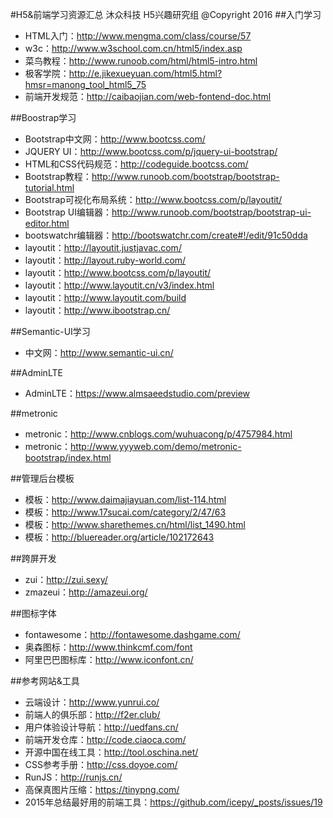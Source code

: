 #H5&前端学习资源汇总
                   沐众科技 H5兴趣研究组 @Copyright 2016
##入门学习
- HTML入门：http://www.mengma.com/class/course/57
- w3c：http://www.w3school.com.cn/html5/index.asp
- 菜鸟教程：http://www.runoob.com/html/html5-intro.html
- 极客学院：http://e.jikexueyuan.com/html5.html?hmsr=manong_tool_html5_75
- 前端开发规范：http://caibaojian.com/web-fontend-doc.html

##Boostrap学习
- Bootstrap中文网：http://www.bootcss.com/
- JQUERY UI：http://www.bootcss.com/p/jquery-ui-bootstrap/
- HTML和CSS代码规范：http://codeguide.bootcss.com/
- Bootstrap教程：http://www.runoob.com/bootstrap/bootstrap-tutorial.html
- Bootstrap可视化布局系统：http://www.bootcss.com/p/layoutit/
- Bootstrap UI编辑器：http://www.runoob.com/bootstrap/bootstrap-ui-editor.html
- bootswatchr编辑器：http://bootswatchr.com/create#!/edit/91c50dda
- layoutit：http://layoutit.justjavac.com/
- layoutit：http://layout.ruby-world.com/
- layoutit：http://www.bootcss.com/p/layoutit/
- layoutit：http://www.layoutit.cn/v3/index.html
- layoutit：http://www.layoutit.com/build
- layoutit：http://www.ibootstrap.cn/


##Semantic-UI学习
- 中文网：http://www.semantic-ui.cn/


##AdminLTE
- AdminLTE：https://www.almsaeedstudio.com/preview

##metronic
- metronic：http://www.cnblogs.com/wuhuacong/p/4757984.html
- metronic：http://www.yyyweb.com/demo/metronic-bootstrap/index.html

##管理后台模板
- 模板：http://www.daimajiayuan.com/list-114.html
- 模板：http://www.17sucai.com/category/2/47/63
- 模板：http://www.sharethemes.cn/html/list_1490.html
- 模板：http://bluereader.org/article/102172643


##跨屏开发
- zui：http://zui.sexy/
- zmazeui：http://amazeui.org/

##图标字体
- fontawesome：http://fontawesome.dashgame.com/
- 奥森图标：http://www.thinkcmf.com/font
- 阿里巴巴图标库：http://www.iconfont.cn/

##参考网站&工具
- 云端设计：http://www.yunrui.co/
- 前端人的俱乐部：http://f2er.club/
- 用户体验设计导航：http://uedfans.cn/
- 前端开发仓库：http://code.ciaoca.com/
- 开源中国在线工具：http://tool.oschina.net/
- CSS参考手册：http://css.doyoe.com/
- RunJS：http://runjs.cn/
- 高保真图片压缩：https://tinypng.com/
- 2015年总结最好用的前端工具：https://github.com/icepy/_posts/issues/19
